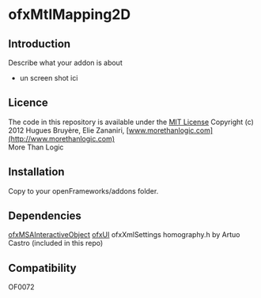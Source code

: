 ofxMtlMapping2D
=====================================

Introduction
------------
Describe what your addon is about

+ un screen shot ici

Licence
-------
The code in this repository is available under the [MIT License](https://en.wikipedia.org/wiki/MIT_License)
Copyright (c) 2012 Hugues Bruyère, Elie Zananiri, [www.morethanlogic.com](http://www.morethanlogic.com)  
More Than Logic

Installation
------------
Copy to your openFrameworks/addons folder.

Dependencies
------------
[ofxMSAInteractiveObject](https://github.com/memo/ofxMSAInteractiveObject)
[ofxUI](https://github.com/rezaali/ofxUI)
ofxXmlSettings
homography.h by Artuo Castro (included in this repo)

Compatibility
------------
OF0072